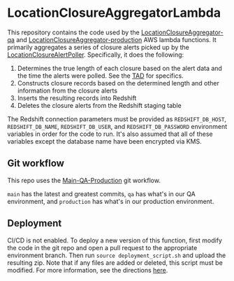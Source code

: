 # LocationClosureAggregatorLambda

This repository contains the code used by the [LocationClosureAggregator-qa](https://us-east-1.console.aws.amazon.com/lambda/home?region=us-east-1#/functions/LocationClosureAggregator-qa?newFunction=true&tab=code) and [LocationClosureAggregator-production](https://us-east-1.console.aws.amazon.com/lambda/home?region=us-east-1#/functions/LocationClosureAggregator-production?newFunction=true&tab=code) AWS lambda functions. It primarily aggregates a series of closure alerts picked up by the [LocationClosureAlertPoller](https://github.com/NYPL/location-hours-pollers). Specifically, it does the following:
1. Determines the true length of each closure based on the alert data and the time the alerts were polled. See the [TAD](https://docs.google.com/document/d/1eiu2257Nf8nnODA_2Cz79kHqJRLs2CRmVHTZLTQTzB4/edit?usp=sharing) for specifics.
2. Constructs closure records based on the determined length and other information from the closure alerts
2. Inserts the resulting records into Redshift
3. Deletes the closure alerts from the Redshift staging table

The Redshift connection parameters must be provided as `REDSHIFT_DB_HOST`, `REDSHIFT_DB_NAME`, `REDSHIFT_DB_USER`, and `REDSHIFT_DB_PASSWORD` environment variables in order for the code to run. It's also assumed that all of these variables except the database name have been encrypted via KMS.

## Git workflow
This repo uses the [Main-QA-Production](https://github.com/NYPL/engineering-general/blob/main/standards/git-workflow.md#main-qa-production) git workflow.

`main` has the latest and greatest commits, `qa` has what's in our QA environment, and `production` has what's in our production environment.

## Deployment
CI/CD is not enabled. To deploy a new version of this function, first modify the code in the git repo and open a pull request to the appropriate environment branch. Then run `source deployment_script.sh` and upload the resulting zip. Note that if any files are added or deleted, this script must be modified. For more information, see the directions [here](https://docs.aws.amazon.com/lambda/latest/dg/python-package.html).
